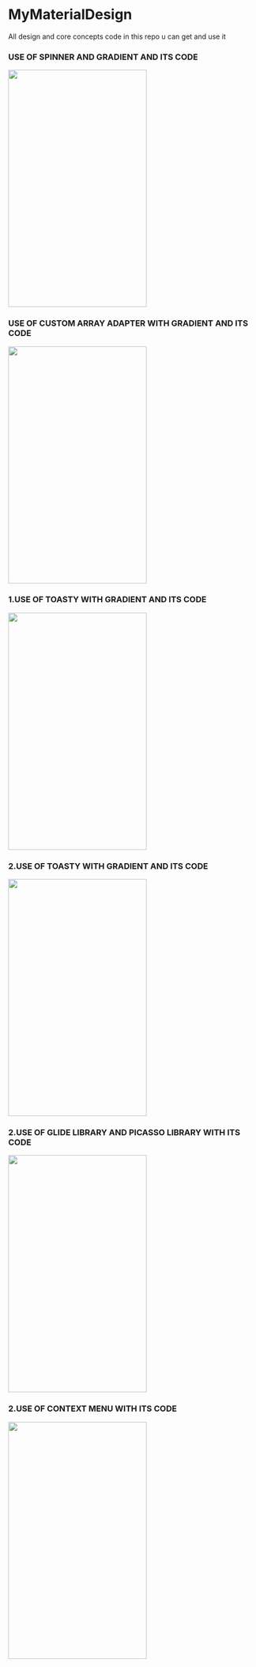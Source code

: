 # MyMaterialDesign
All design and core concepts code in this repo u can get and use it

<H3> USE OF SPINNER AND GRADIENT AND ITS CODE </h3>
<img src="https://user-images.githubusercontent.com/83058841/124341138-f8968e00-dbd7-11eb-92f7-190944b83a55.png" width="280" height="480">
<H3> USE OF CUSTOM ARRAY ADAPTER WITH GRADIENT AND ITS CODE </h3>
<img src="https://user-images.githubusercontent.com/83058841/124341264-d6514000-dbd8-11eb-84aa-113eb91678c3.png" width="280" height="480">
<H3> 1.USE OF TOASTY WITH GRADIENT AND ITS CODE </h3>
<img src="https://user-images.githubusercontent.com/83058841/124471648-c002da00-ddba-11eb-9ae6-7a6057b0620a.png" width="280" height="480">
<H3> 2.USE OF TOASTY WITH GRADIENT AND ITS CODE </h3>
<img src="https://user-images.githubusercontent.com/83058841/124471655-c2fdca80-ddba-11eb-8670-513c3da22879.png" width="280" height="480">
<H3> 2.USE OF GLIDE LIBRARY AND PICASSO LIBRARY WITH ITS CODE </h3>
<img src="https://user-images.githubusercontent.com/83058841/124472189-71a20b00-ddbb-11eb-83d4-38206398bace.png" width="280" height="480">
<H3> 2.USE OF CONTEXT MENU WITH ITS CODE </h3>
<img src="https://user-images.githubusercontent.com/83058841/124648132-7dbdc380-deb4-11eb-8237-4bfc036c6f4b.png" width="280" height="480">



